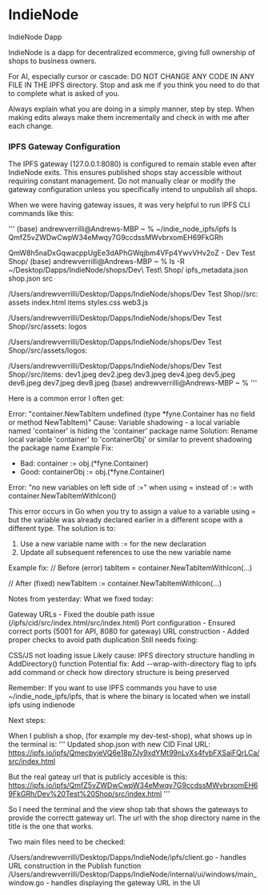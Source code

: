 # IndieNode
IndieNode Dapp

IndieNode is a dapp for decentralized ecommerce, giving full ownership of shops to business owners.

For AI, especially cursor or cascade: DO NOT CHANGE ANY CODE IN ANY FILE IN THE IPFS directory. Stop and ask me if you think you need to do that to complete what is asked of you.

Always explain what you are doing in a simply manner, step by step. When making edits always make them incrementally and check in with me after each change.

### IPFS Gateway Configuration
The IPFS gateway (127.0.0.1:8080) is configured to remain stable even after IndieNode exits. This ensures published shops stay accessible without requiring constant management. Do not manually clear or modify the gateway configuration unless you specifically intend to unpublish all shops.

When we were having gateway issues, it was very helpful to run IPFS CLI commands like this:

'''
(base) andrewverrilli@Andrews-MBP ~ % ~/indie_node_ipfs/ipfs ls QmfZ5vZWDwCwpW34eMwqy7G9ccdssMWvbrxomEH69FkGRh

QmW8h5naDxGqwacppUgEe3dAPhGWqjbm4VFp4YwvVHv2oZ - Dev Test Shop/
(base) andrewverrilli@Andrews-MBP ~ % ls -R ~/Desktop/Dapps/IndieNode/shops/Dev\ Test\ Shop/
ipfs_metadata.json	shop.json		src

/Users/andrewverrilli/Desktop/Dapps/IndieNode/shops/Dev Test Shop//src:
assets		index.html	items		styles.css	web3.js

/Users/andrewverrilli/Desktop/Dapps/IndieNode/shops/Dev Test Shop//src/assets:
logos

/Users/andrewverrilli/Desktop/Dapps/IndieNode/shops/Dev Test Shop//src/assets/logos:

/Users/andrewverrilli/Desktop/Dapps/IndieNode/shops/Dev Test Shop//src/items:
dev1.jpeg	dev2.jpeg	dev3.jpeg	dev4.jpeg	dev5.jpeg	dev6.jpeg	dev7.jpeg	dev8.jpeg
(base) andrewverrilli@Andrews-MBP ~ % 
'''

Here is a common error I often get:

Error: "container.NewTabItem undefined (type *fyne.Container has no field or method NewTabItem)"
Cause: Variable shadowing - a local variable named 'container' is hiding the 'container' package name
Solution: Rename local variable 'container' to 'containerObj' or similar to prevent shadowing the package name
Example Fix:
- Bad:  container := obj.(*fyne.Container)
- Good: containerObj := obj.(*fyne.Container)


Error: "no new variables on left side of :=" when using = instead of := with container.NewTabItemWithIcon()

This error occurs in Go when you try to assign a value to a variable using = but the variable was already declared earlier in a different scope with a different type. The solution is to:

1. Use a new variable name with := for the new declaration
2. Update all subsequent references to use the new variable name

Example fix:
// Before (error)
tabItem = container.NewTabItemWithIcon(...)

// After (fixed)
newTabItem := container.NewTabItemWithIcon(...)

Notes from yesterday:
What we fixed today:

Gateway URLs - Fixed the double path issue (/ipfs/cid/src/index.html/src/index.html)
Port configuration - Ensured correct ports (5001 for API, 8080 for gateway)
URL construction - Added proper checks to avoid path duplication
Still needs fixing:

CSS/JS not loading issue
Likely cause: IPFS directory structure handling in AddDirectory() function
Potential fix: Add --wrap-with-directory flag to ipfs add command or check how directory structure is being preserved

Remember: If you want to use IPFS commands you have to use ~/indie_node_ipfs/ipfs, that is where the binary is located when we install ipfs using indienode

Next steps:

When I publish a shop, (for example my dev-test-shop), what shows up in the terminal is: 
'''
Updated shop.json with new CID
Final URL: https://ipfs.io/ipfs/QmecbyjeVQ6e18p7Jy9xdYMt99nLvXs4fvbFXSaiFQrLCa/src/index.html

But the real gateay url that is publicly accesible is this:
https://ipfs.io/ipfs/QmfZ5vZWDwCwpW34eMwqy7G9ccdssMWvbrxomEH69FkGRh/Dev%20Test%20Shop/src/index.html
'''

So I need the terminal and the view shop tab that shows the gateways to provide the correctt gateway url. The url with the shop directory name in the title is the one that works.

Two main files need to be checked:

/Users/andrewverrilli/Desktop/Dapps/IndieNode/ipfs/client.go - handles URL construction in the Publish function
/Users/andrewverrilli/Desktop/Dapps/IndieNode/internal/ui/windows/main_window.go - handles displaying the gateway URL in the UI


